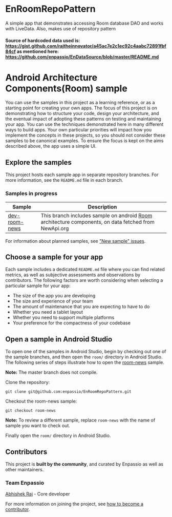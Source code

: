 # EnRoomRepoPattern
A simple app that demonstrates accessing Room database DAO and works with LiveData. Also, makes use of repository pattern

#### Source of hardcoded data used is: https://gist.github.com/rajtheinnovator/a45ac7e2c1ec92c4aabc72891fbf84cf as mentioned here: https://github.com/enpassio/EnDataSource/blob/master/README.md

# Android Architecture Components(Room) sample

You can use the samples in this project as a learning reference, or as a starting point for creating your own apps. The focus of this project is on demonstrating how to structure your code, design your architecture, and the eventual impact of adopting these patterns on testing and maintaining your app. You can use the techniques demonstrated here in many different ways to build apps. Your own particular priorities will impact how you implement the concepts in these projects, so you should not consider these samples to be canonical examples. To ensure the focus is kept on the aims described above, the app uses a simple UI.

## Explore the samples

This project hosts each sample app in separate repository branches. For more information, see the `README.md` file in each branch.


### Samples in progress

| Sample | Description |
| ------------- | ------------- |
| [dev-room-news](https://github.com/enpassio/EnRoomRepoPattern/tree/dev-room-news) | This branch includes sample on android [Room](https://developer.android.com/topic/libraries/architecture/room) architecture components, on data fetched from NewApi.org|

For information about planned samples, see ["New sample" issues](https://github.com/enpassio/EnRoomRepoPattern/issues?q=is%3Aissue+is%3Aopen+label%3A%22New+sample%22).


## Choose a sample for your app

Each sample includes a dedicated `README.md` file where you can find related metrics, as well as subjective assessments and observations by contributors. The following factors are worth considering when selecting a particular sample for your app:

* The size of the app you are developing
* The size and experience of your team
* The amount of maintenance that you are expecting to have to do
* Whether you need a tablet layout
* Whether you need to support multiple platforms
* Your preference for the compactness of your codebase


## Open a sample in Android Studio

To open one of the samples in Android Studio, begin by checking out one of the sample branches, and then open the `room/` directory in Android Studio. The following series of steps illustrate how to open the [room-news](https://github.com/enpassio/EnRoomRepoPattern/tree/room-news) sample.

**Note:** The master branch does not compile.

Clone the repository:

```
git clone git@github.com:enpassio/EnRoomRepoPattern.git
```

Checkout the room-news sample:
```
git checkout room-news
```

**Note:** To review a different sample, replace `room-news` with the name of sample you want to check out.

Finally open the `room/` directory in Android Studio.

## Contributors

This project is **built by the community**, and curated by Enpassio as well as other maintainers.

### Team Enpassio

[Abhishek Raj](https://github.com/rajtheinnovator) - Core developer



For more information on joining the project, see [how to become a contributor](https://github.com/enpassio/EnRoomRepoPattern/blob/master/CONTRIBUTING.md).
